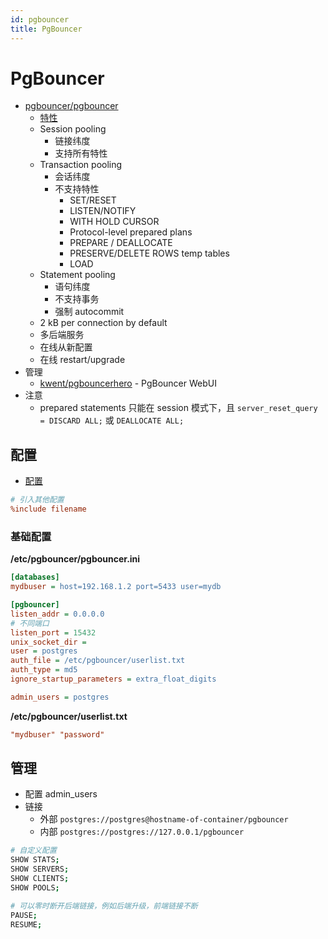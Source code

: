 ```yaml
---
id: pgbouncer
title: PgBouncer
---
```


# PgBouncer

- [pgbouncer/pgbouncer](https://github.com/pgbouncer/pgbouncer)
  - [特性](https://www.pgbouncer.org/features.html)
  - Session pooling
    - 链接纬度
    - 支持所有特性
  - Transaction pooling
    - 会话纬度
    - 不支持特性
      - SET/RESET
      - LISTEN/NOTIFY
      - WITH HOLD CURSOR
      - Protocol-level prepared plans
      - PREPARE / DEALLOCATE
      - PRESERVE/DELETE ROWS temp tables
      - LOAD
  - Statement pooling
    - 语句纬度
    - 不支持事务
    - 强制 autocommit
  - 2 kB per connection by default
  - 多后端服务
  - 在线从新配置
  - 在线 restart/upgrade
- 管理
  - [kwent/pgbouncerhero](https://github.com/kwent/pgbouncerhero) - PgBouncer WebUI
- 注意
  - prepared statements 只能在 session 模式下，且 `server_reset_query = DISCARD ALL;` 或 `DEALLOCATE ALL;`

## 配置

- [配置](http://www.pgbouncer.org/config.html)

```ini
# 引入其他配置
%include filename
```

### 基础配置

**/etc/pgbouncer/pgbouncer.ini**

```ini
[databases]
mydbuser = host=192.168.1.2 port=5433 user=mydb

[pgbouncer]
listen_addr = 0.0.0.0
# 不同端口
listen_port = 15432
unix_socket_dir =
user = postgres
auth_file = /etc/pgbouncer/userlist.txt
auth_type = md5
ignore_startup_parameters = extra_float_digits

admin_users = postgres
```

**/etc/pgbouncer/userlist.txt**

```ini
"mydbuser" "password"
```

## 管理

- 配置 admin_users
- 链接
  - 外部 `postgres://postgres@hostname-of-container/pgbouncer`
  - 内部 `postgres://postgres://127.0.0.1/pgbouncer`

```bash
# 自定义配置
SHOW STATS;
SHOW SERVERS;
SHOW CLIENTS;
SHOW POOLS;

# 可以零时断开后端链接，例如后端升级，前端链接不断
PAUSE;
RESUME;
```
